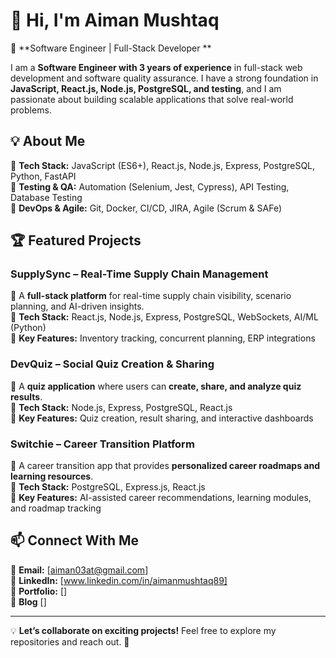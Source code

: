 # 👋 Hi, I'm Aiman Mushtaq 

🚀 **Software Engineer | Full-Stack Developer **  

I am a **Software Engineer with 3 years of experience** in full-stack web development and software quality assurance. I have a strong foundation in **JavaScript, React.js, Node.js, PostgreSQL, and testing**, and I am passionate about building scalable applications that solve real-world problems.  

## 💡 About Me  
🔹 **Tech Stack:** JavaScript (ES6+), React.js, Node.js, Express, PostgreSQL, Python, FastAPI  
🔹 **Testing & QA:** Automation (Selenium, Jest, Cypress), API Testing, Database Testing  
🔹 **DevOps & Agile:** Git, Docker, CI/CD, JIRA, Agile (Scrum & SAFe)  

## 🏆 Featured Projects  

### **SupplySync – Real-Time Supply Chain Management**  
📌 A **full-stack platform** for real-time supply chain visibility, scenario planning, and AI-driven insights.  
🔹 **Tech Stack:** React.js, Node.js, Express, PostgreSQL, WebSockets, AI/ML (Python)  
🔹 **Key Features:** Inventory tracking, concurrent planning, ERP integrations  

### **DevQuiz – Social Quiz Creation & Sharing**  
📌 A **quiz application** where users can **create, share, and analyze quiz results**.  
🔹 **Tech Stack:** Node.js, Express, PostgreSQL, React.js  
🔹 **Key Features:** Quiz creation, result sharing, and interactive dashboards  

### **Switchie – Career Transition Platform**  
📌 A career transition app that provides **personalized career roadmaps and learning resources**.  
🔹 **Tech Stack:** PostgreSQL, Express.js, React.js  
🔹 **Key Features:** AI-assisted career recommendations, learning modules, and roadmap tracking  

## 📫 Connect With Me  
📧 **Email:** [aiman03at@gmail.com]  
💼 **LinkedIn:** [www.linkedin.com/in/aimanmushtaq89]  
📂 **Portfolio:** []  
📝 **Blog** []  

---

💡 **Let’s collaborate on exciting projects!** Feel free to explore my repositories and reach out. 🚀

